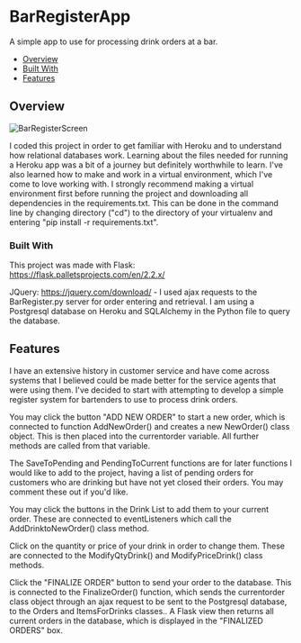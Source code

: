 # BarRegisterApp
A simple app to use for processing drink orders at a bar.

- [Overview](#overview)
- [Built With](#built-with)
- [Features](#features)

## Overview
 ![BarRegisterScreen](https://user-images.githubusercontent.com/49132327/189694095-abb93f9d-7293-4a78-aaef-5d90dc50827b.PNG)

I coded this project in order to get familiar with Heroku and to understand how relational databases work. Learning about the files needed for running a Heroku app was a bit of a journey but definitely worthwhile to learn. I've also learned how to make and work in a virtual environment, which I've come to love working with. I strongly recommend making a virtual environment first before running the project and downloading all dependencies in the requirements.txt. This can be done in the command line by changing directory ("cd") to the directory of your virtualenv and entering "pip install -r requirements.txt".

### Built With
This project was made with
Flask: https://flask.palletsprojects.com/en/2.2.x/

JQuery: https://jquery.com/download/ - I used ajax requests to the BarRegister.py server for order entering and retrieval.
I am using a Postgresql database on Heroku and SQLAlchemy in the Python file to query the database.

## Features
<!-- TODO: List what specific 'user problems' that this application solves. -->
I have an extensive history in customer service and have come across systems that I believed could be made better for the service agents that were using them. I've decided to start with attempting to develop a simple register system for bartenders to use to process drink orders.

You may click the button "ADD NEW ORDER" to start a new order, which is connected to function AddNewOrder() and creates a new NewOrder() class object. This is then placed into the currentorder variable. All further methods are called from that variable.

The SaveToPending and PendingToCurrent functions are for later functions I would like to add to the project, having a list of pending orders for customers who are drinking but have not yet closed their orders. You may comment these out if you'd like.

You may click the buttons in the Drink List to add them to your current order. These are connected to eventListeners which call the AddDrinktoNewOrder() class method.

Click on the quantity or price of your drink in order to change them. These are connected to the ModifyQtyDrink() and ModifyPriceDrink() class methods.

Click the "FINALIZE ORDER" button to send your order to the database. This is connected to the FinalizeOrder() function, which sends the currentorder class object through an ajax request to be sent to the Postgresql database, to the Orders and ItemsForDrinks classes.. A Flask view then returns all current orders in the database, which is displayed in the "FINALIZED ORDERS" box.
